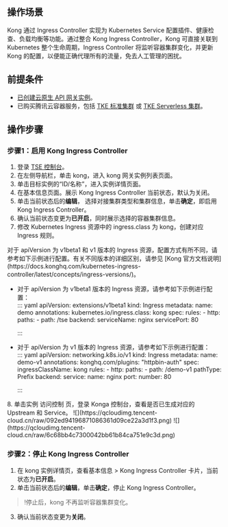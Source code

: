 

## 操作场景
Kong 通过 Ingress Controller 实现为 Kubernetes Service 配置插件、健康检查、负载均衡等功能。通过整合 Kong Ingress Controller，Kong 可直接关联到 Kubernetes 整个生命周期，Ingress Controller 将监听容器集群变化，并更新 Kong 的配置，以便能正确代理所有的流量，免去人工管理的困扰。

## 前提条件
- [已创建云原生 API 网关实例](https://cloud.tencent.com/document/product/1364/72495)。
- 已购买腾讯云容器服务，包括 [TKE 标准集群](https://cloud.tencent.com/document/product/457/31697) 或 [TKE Serverless 集群](https://cloud.tencent.com/document/product/457/39809)。

## 操作步骤
### 步骤1：启用 Kong Ingress Controller
1. 登录 [TSE 控制台](https://console.cloud.tencent.com/tse)。
2. 在左侧导航栏，单击 kong，进入 kong 网关实例列表页面。
3. 单击目标实例的“ID/名称”，进入实例详情页面。
4. 在基本信息页面。展示 Kong Ingress Controller 当前状态，默认为关闭。
5. 单击当前状态后的**编辑**， 选择对接集群类型和集群信息，单击**确定**，即启用 Kong Ingress Controller。
6. 确认当前状态变更为**已开启**，同时展示选择的容器集群信息。
7. 修改 Kubernetes Ingress 资源中的 ingress.class 为 kong，创建对应 Ingress 规则。
<dx-alert infotype="notice" title="">
对于 apiVersion 为 v1beta1 和 v1 版本的 Ingress 资源，配置方式有所不同，请参考如下示例进行配置。有关不同版本的详细区别，请参见 [Kong 官方文档说明](https://docs.konghq.com/kubernetes-ingress-controller/latest/concepts/ingress-versions/)。
</dx-alert>
<ul><li>对于 apiVersion 为 v1beta1 版本的 Ingress 资源，请参考如下示例进行配置：</li>
<dx-codeblock>
:::  yaml
apiVersion: extensions/v1beta1
kind: Ingress
metadata:
  name: demo
  annotations:
    kubernetes.io/ingress.class: kong
spec:
  rules:
  - http:
      paths:
      - path: /tse
        backend:
          serviceName: nginx
          servicePort: 80

:::
</dx-codeblock>
<li>对于 apiVersion 为 v1 版本的 Ingress 资源，请参考如下示例进行配置：</li>
<dx-codeblock>
:::  yaml
apiVersion: networking.k8s.io/v1
kind: Ingress
metadata:
  name: demo-v1
  annotations:
    konghq.com/plugins: "httpbin-auth"
spec:
  ingressClassName: kong
  rules:
  - http:
      paths:
      - path: /demo-v1
        pathType: Prefix
        backend:
          service:
           name: nginx
           port:
             number: 80

:::
</dx-codeblock>
</ul>
8. 单击实例 访问控制 页，登录 Konga 控制台，查看是否已生成对应的 Upstream 和 Service。
![](https://qcloudimg.tencent-cloud.cn/raw/092ed94196871086361d09ce22a3d1f3.png)
![](https://qcloudimg.tencent-cloud.cn/raw/6c68bb4c7300042bb61b84ca751e9c3d.png)

### 步骤2：停止 Kong Ingress Controller

1. 在 kong 实例详情页，查看基本信息 > Kong Ingress Controller 卡片，当前状态为**已开启**。
2. 单击当前状态后的**编辑**，单击**确定**，停止 Kong Ingress Controller。
>!停止后，kong 不再监听容器集群变化。
3. 确认当前状态变更为**关闭**。
